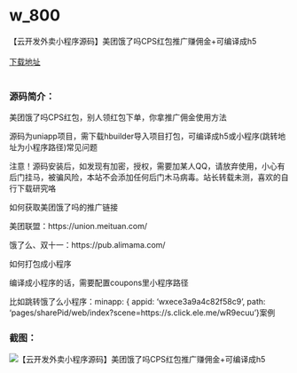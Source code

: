 # w_800
【云开发外卖小程序源码】美团饿了吗CPS红包推广赚佣金+可编译成h5
<br/></br>
[下载地址](https://www.uuid2.com/800.html "下载地址")
<br/></br>
<h3>源码简介：</h3>
<p>美团饿了吗CPS红包，别人领红包下单，你拿推广佣金使用方法<p>
<p>源码为uniapp项目，需下载hbuilder导入项目打包，可编译成h5或小程序(跳转地址为小程序路径)常见问题<p>
<p>注意！源码安装后，如发现有加密，授权，需要加某人QQ，请放弃使用，小心有后门挂马，被骗风险，本站不会添加任何后门木马病毒。站长转载未测，喜欢的自行下载研究咯<p>
<p>如何获取美团饿了吗的推广链接<p>
<p>美团联盟：https://union.meituan.com/<p>
<p>饿了么、双十一：https://pub.alimama.com/<p>
<p>如何打包成小程序<p>
<p>编译成小程序的话，需要配置coupons里小程序路径<p>
<p>比如跳转饿了么小程序：minapp: { appid: ‘wxece3a9a4c82f58c9’, path: ‘pages/sharePid/web/index?scene=https://s.click.ele.me/wR9ecuu’}案例<p>
<h3>截图：</h3>
<img src="https://www.uuid2.com/wp-content/uploads/img/202105/e11a3a6420.jpg" alt="【云开发外卖小程序源码】美团饿了吗CPS红包推广赚佣金+可编译成h5">
